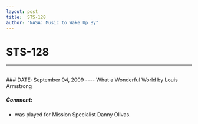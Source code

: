 ```yaml
---
layout: post
title:  STS-128
author: "NASA: Music to Wake Up By"
---
```


# STS-128
----
<br/>
### DATE: September 04, 2009
----
What a Wonderful World by Louis Armstrong

##### Comment:
* was played for Mission Specialist Danny Olivas.
